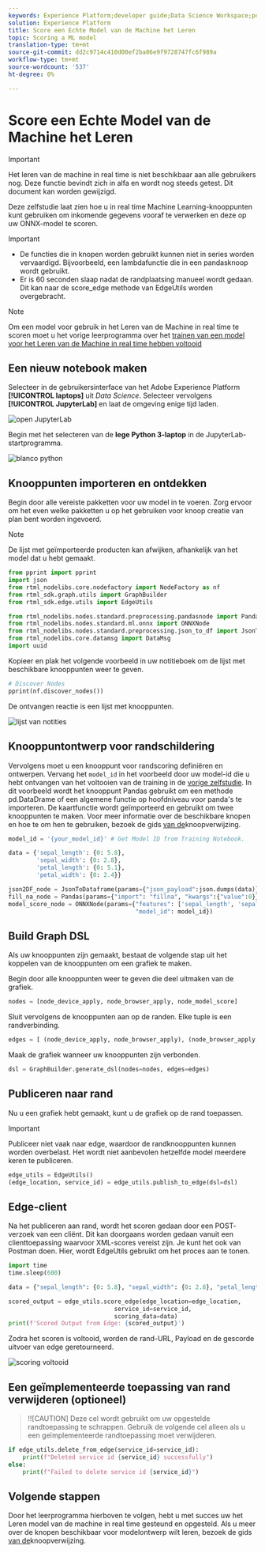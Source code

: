 ```yaml
---
keywords: Experience Platform;developer guide;Data Science Workspace;popular topics;Real time machine learning;node reference;
solution: Experience Platform
title: Score een Echte Model van de Machine het Leren
topic: Scoring a ML model
translation-type: tm+mt
source-git-commit: dd2c9714c410d00ef2ba06e9f9728747fc6f989a
workflow-type: tm+mt
source-wordcount: '537'
ht-degree: 0%

---
```



# Score een Echte Model van de Machine het Leren

>[!IMPORTANT]
>Het leren van de machine in real time is niet beschikbaar aan alle gebruikers nog. Deze functie bevindt zich in alfa en wordt nog steeds getest. Dit document kan worden gewijzigd.

Deze zelfstudie laat zien hoe u in real time Machine Learning-knooppunten kunt gebruiken om inkomende gegevens vooraf te verwerken en deze op uw ONNX-model te scoren.

>[!IMPORTANT]
> - De functies die in knopen worden gebruikt kunnen niet in series worden vervaardigd. Bijvoorbeeld, een lambdafunctie die in een pandasknoop wordt gebruikt.
> - Er is 60 seconden slaap nadat de randplaatsing manueel wordt gedaan. Dit kan naar de score_edge methode van EdgeUtils worden overgebracht.


>[!NOTE]
>Om een model voor gebruik in het Leren van de Machine in real time te scoren moet u het vorige leerprogramma over het [trainen van een model voor het Leren van de Machine in real time hebben voltooid](./training-ml-model.md)

## Een nieuw notebook maken

Selecteer in de gebruikersinterface van het Adobe Experience Platform **[!UICONTROL laptops]** uit *Data Science*. Selecteer vervolgens **[!UICONTROL JupyterLab]** en laat de omgeving enige tijd laden.

![open JupyterLab](../images/rtml/open-jupyterlab.png)

Begin met het selecteren van de **lege Python 3-laptop** in de JupyterLab-startprogramma.

![blanco python](../images/rtml/python-blank.png)

## Knooppunten importeren en ontdekken

Begin door alle vereiste pakketten voor uw model in te voeren. Zorg ervoor om het even welke pakketten u op het gebruiken voor knoop creatie van plan bent worden ingevoerd.

>[!NOTE]
>De lijst met geïmporteerde producten kan afwijken, afhankelijk van het model dat u hebt gemaakt.

```python
from pprint import pprint
import json
from rtml_nodelibs.core.nodefactory import NodeFactory as nf
from rtml_sdk.graph.utils import GraphBuilder
from rtml_sdk.edge.utils import EdgeUtils

from rtml_nodelibs.nodes.standard.preprocessing.pandasnode import Pandas
from rtml_nodelibs.nodes.standard.ml.onnx import ONNXNode
from rtml_nodelibs.nodes.standard.preprocessing.json_to_df import JsonToDataframe
from rtml_nodelibs.core.datamsg import DataMsg
import uuid
```

Kopieer en plak het volgende voorbeeld in uw notitieboek om de lijst met beschikbare knooppunten weer te geven.

```python
# Discover Nodes
pprint(nf.discover_nodes())
```

De ontvangen reactie is een lijst met knooppunten.

![lijst van notities](../images/rtml/node-list.png)

## Knooppuntontwerp voor randschildering

Vervolgens moet u een knooppunt voor randscoring definiëren en ontwerpen. Vervang het `model_id` in het voorbeeld door uw model-id die u hebt ontvangen van het voltooien van de training in de [vorige zelfstudie](./training-ml-model.md). In dit voorbeeld wordt het knooppunt Pandas gebruikt om een methode pd.DataDrame of een algemene functie op hoofdniveau voor panda&#39;s te importeren. De kaartfunctie wordt geïmporteerd en gebruikt om twee knooppunten te maken. Voor meer informatie over de beschikbare knopen en hoe te om hen te gebruiken, bezoek de gids [van de](./node-reference.md)knoopverwijzing.

```python
model_id = '{your_model_id}' # Get Model ID from Training Notebook.

data = {'sepal_length': {0: 5.8},
        'sepal_width': {0: 2.8},
        'petal_length': {0: 5.1},
        'petal_width': {0: 2.4}}

json2DF_node = JsonToDataframe(params={"json_payload":json.dumps(data)})
fill_na_node = Pandas(params={"import": "fillna", "kwargs":{"value":0}})
model_score_node = ONNXNode(params={"features": ['sepal_length', 'sepal_width', 'petal_length', 'petal_width'],
                                    "model_id": model_id})
```

## Build Graph DSL

Als uw knooppunten zijn gemaakt, bestaat de volgende stap uit het koppelen van de knooppunten om een grafiek te maken.

Begin door alle knooppunten weer te geven die deel uitmaken van de grafiek.

```python
nodes = [node_device_apply, node_browser_apply, node_model_score]
```

Sluit vervolgens de knooppunten aan op de randen. Elke tuple is een randverbinding.

```python
edges = [ (node_device_apply, node_browser_apply), (node_browser_apply, node_model_score)]
```

Maak de grafiek wanneer uw knooppunten zijn verbonden.

```python
dsl = GraphBuilder.generate_dsl(nodes=nodes, edges=edges)
```

## Publiceren naar rand

Nu u een grafiek hebt gemaakt, kunt u de grafiek op de rand toepassen.

>[!IMPORTANT]
>Publiceer niet vaak naar edge, waardoor de randknooppunten kunnen worden overbelast. Het wordt niet aanbevolen hetzelfde model meerdere keren te publiceren.

```python
edge_utils = EdgeUtils()
(edge_location, service_id) = edge_utils.publish_to_edge(dsl=dsl)
```

## Edge-client

Na het publiceren aan rand, wordt het scoren gedaan door een POST- verzoek van een cliënt. Dit kan doorgaans worden gedaan vanuit een clienttoepassing waarvoor XML-scores vereist zijn. Je kunt het ook van Postman doen. Hier, wordt EdgeUtils gebruikt om het proces aan te tonen.

```python
import time
time.sleep(600)
```

```python
data = {"sepal_length": {0: 5.8}, "sepal_width": {0: 2.8}, "petal_length": {0: 5.1}, "petal_width": {0: 2.4}}
```

```python
scored_output = edge_utils.score_edge(edge_location=edge_location,
                              service_id=service_id,
                              scoring_data=data)
print(f'Scored Output from Edge: {scored_output}')
```

Zodra het scoren is voltooid, worden de rand-URL, Payload en de gescorde uitvoer van edge geretourneerd.

![scoring voltooid](../images/rtml/scoring-complete.png)

## Een geïmplementeerde toepassing van rand verwijderen (optioneel)

>!![CAUTION]
Deze cel wordt gebruikt om uw opgestelde randtoepassing te schrappen. Gebruik de volgende cel alleen als u een geïmplementeerde randtoepassing moet verwijderen.

```python
if edge_utils.delete_from_edge(service_id=service_id):
    print(f"Deleted service id {service_id} successfully")
else:
    print(f"Failed to delete service id {service_id}")
```

## Volgende stappen

Door het leerprogramma hierboven te volgen, hebt u met succes uw het Leren model van de machine in real time gesteund en opgesteld. Als u meer over de knopen beschikbaar voor modelontwerp wilt leren, bezoek de gids [van de](./node-reference.md)knoopverwijzing.



